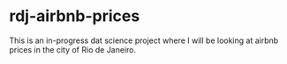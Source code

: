 # rdj-airbnb-prices

This is an in-progress dat science project where I will be looking at airbnb prices in the city of Rio de Janeiro.
